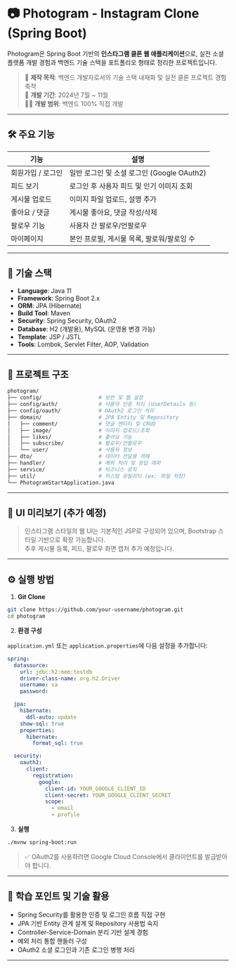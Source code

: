 # 📷 Photogram - Instagram Clone (Spring Boot)

Photogram은 Spring Boot 기반의 **인스타그램 클론 웹 애플리케이션**으로, 실전 소셜 플랫폼 개발 경험과 백엔드 기술 스택을 포트폴리오 형태로 정리한 프로젝트입니다.

> 💼 **제작 목적**: 백엔드 개발자로서의 기술 스택 내재화 및 실전 클론 프로젝트 경험 축적  
> 📅 **개발 기간**: 2024년 7월 ~ 11월  
> 🧑‍💻 **개발 범위**: 백엔드 100% 직접 개발

---

## 🛠️ 주요 기능

| 기능            | 설명 |
|-----------------|------|
| 회원가입 / 로그인 | 일반 로그인 및 소셜 로그인 (Google OAuth2) |
| 피드 보기       | 로그인 후 사용자 피드 및 인기 이미지 조회 |
| 게시물 업로드   | 이미지 파일 업로드, 설명 추가 |
| 좋아요 / 댓글   | 게시물 좋아요, 댓글 작성/삭제 |
| 팔로우 기능     | 사용자 간 팔로우/언팔로우 |
| 마이페이지      | 본인 프로필, 게시물 목록, 팔로워/팔로잉 수 |

---

## 🔧 기술 스택

- **Language**: Java 11  
- **Framework**: Spring Boot 2.x  
- **ORM**: JPA (Hibernate)  
- **Build Tool**: Maven  
- **Security**: Spring Security, OAuth2  
- **Database**: H2 (개발용), MySQL (운영용 변경 가능)  
- **Template**: JSP / JSTL  
- **Tools**: Lombok, Servlet Filter, AOP, Validation

---

## 📁 프로젝트 구조

```bash
photogram/
├── config/                  # 보안 및 웹 설정
├── config/auth/             # 사용자 인증 처리 (UserDetails 등)
├── config/oauth/            # OAuth2 로그인 처리
├── domain/                  # JPA Entity 및 Repository
│   ├── comment/             # 댓글 엔티티 및 CRUD
│   ├── image/               # 이미지 업로드/조회
│   ├── likes/               # 좋아요 기능
│   ├── subscribe/           # 팔로우/언팔로우
│   └── user/                # 사용자 정보
├── dto/                     # 데이터 전달용 객체
├── handler/                 # 예외 처리 및 응답 래퍼
├── service/                 # 비즈니스 로직
├── util/                    # 커스텀 유틸리티 (ex: 파일 저장)
└── PhotogramStartApplication.java
```

---

## 📸 UI 미리보기 (추가 예정)

> 인스타그램 스타일의 웹 UI는 기본적인 JSP로 구성되어 있으며, Bootstrap 스타일 기반으로 확장 가능합니다.  
> 추후 게시물 등록, 피드, 팔로우 화면 캡처 추가 예정입니다.

---

## ⚙️ 실행 방법

1. **Git Clone**

```bash
git clone https://github.com/your-username/photogram.git
cd photogram
```

2. **환경 구성**

`application.yml` 또는 `application.properties`에 다음 설정을 추가합니다:

```yaml
spring:
  datasource:
    url: jdbc:h2:mem:testdb
    driver-class-name: org.h2.Driver
    username: sa
    password:

  jpa:
    hibernate:
      ddl-auto: update
    show-sql: true
    properties:
      hibernate:
        format_sql: true

  security:
    oauth2:
      client:
        registration:
          google:
            client-id: YOUR_GOOGLE_CLIENT_ID
            client-secret: YOUR_GOOGLE_CLIENT_SECRET
            scope:
              - email
              - profile
```

3. **실행**

```bash
./mvnw spring-boot:run
```

> ✅ OAuth2를 사용하려면 Google Cloud Console에서 클라이언트를 발급받아야 합니다.

---

## 📌 학습 포인트 및 기술 활용

- Spring Security를 활용한 인증 및 로그인 흐름 직접 구현
- JPA 기반 Entity 관계 설계 및 Repository 사용법 숙지
- Controller-Service-Domain 분리 기반 설계 경험
- 예외 처리 통합 핸들러 구성
- OAuth2 소셜 로그인과 기존 로그인 병행 처리

---
